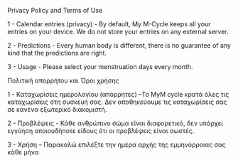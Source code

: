 Privacy Policy and Terms of Use

1 - Calendar entries (privacy) - By default, My M-Cycle keeps all your entries on your device. We do not store your entries on any external server.

2 - Predictions - Every human body is different, there is no guarantee of any kind that the predictions are right.

3 - Usage - Please select your menstruation days every month.




Πολιτική απορρήτου και Όροι χρήσης

1 - Καταχωρίσεις ημερολογίου (απόρρητες) –Το ΜyM cycle κρατά όλες τις καταχωρίσεις στη συσκευή σας. Δεν αποθηκεύουμε τις καταχωρίσεις σας σε κανένα εξωτερικό διακομιστή.

2 - Προβλέψεις - Κάθε ανθρώπινο σώμα είναι διαφορετικό, δεν υπάρχει εγγύηση οποιουδήποτε είδους ότι οι προβλέψεις είναι σωστές.

3 - Χρήση – Παρακαλώ επιλέξτε την ημέρα αρχής της εμμηνόρροιας σας κάθε μήνα
